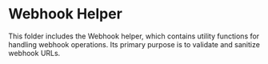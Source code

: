 # Webhook Helper

This folder includes the Webhook helper, which contains utility functions for handling webhook operations. Its primary purpose is to validate and sanitize webhook URLs.
